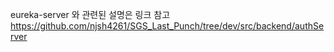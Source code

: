 eureka-server 와 관련된 설명은 링크 참고
https://github.com/njsh4261/SGS_Last_Punch/tree/dev/src/backend/authServer